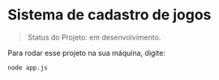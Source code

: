 <h1>Sistema de cadastro de jogos </h1> 


> Status do Projeto: em desenvolvimento.

Para rodar esse projeto na sua máquina, digite:

```
node app.js
```
